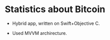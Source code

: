 # Statistics about Bitcoin

- Hybrid app, written on Swift+Objective C.

- Used MVVM archirecture.

